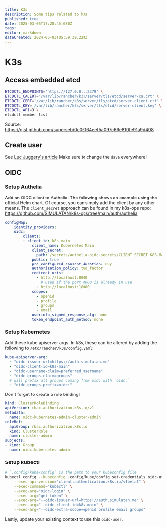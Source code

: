 ```yaml
---
title: K3s
description: Some tips related to k3s
published: true
date: 2025-03-05T17:28:45.680Z
tags: 
editor: markdown
dateCreated: 2024-05-03T05:59:39.228Z
---
```


# K3s

## Access embedded etcd
```bash
ETCDCTL_ENDPOINTS='https://127.0.0.1:2379' \
ETCDCTL_CACERT='/var/lib/rancher/k3s/server/tls/etcd/server-ca.crt' \
ETCDCTL_CERT='/var/lib/rancher/k3s/server/tls/etcd/server-client.crt' \
ETCDCTL_KEY='/var/lib/rancher/k3s/server/tls/etcd/server-client.key' \
ETCDCTL_API=3 \
etcdctl member list
```
Source: https://gist.github.com/superseb/0c06164eef5a097c66e810fe91a9d408

## Create user
See [Luc Juggery's article](https://freedium.cfd/https://betterprogramming.pub/k8s-tips-give-access-to-your-clusterwith-a-client-certificate-dfb3b71a76fe)
Make sure to change the `dave` everywhere!

## OIDC
### Setup Authelia
Add an OIDC client to Authelia. The following shows an example using the official Helm chart. Of course, you can simply add the client by any other means.
The `client_secret` approach can be found in my k8s-ops repo: https://github.com/SIMULATAN/k8s-ops/tree/main/auth/authelia
```yml
configMap:
	identity_providers:
  	oidc:
    	clients:
      	- client_id: k8s-main
	        client_name: Kubernetes Main
	        client_secret:
	          path: /secrets/authelia-oidc-secrets/CLIENT_SECRET_K8S-MAIN
	        public: true
	        pre_configured_consent_duration: 69y
	        authorization_policy: two_factor
	        redirect_uris:
	          - http://localhost:8000
	            # used if the port 8000 is already in use
	          - http://localhost:18000
	        scopes:
	          - openid
	          - profile
	          - groups
	          - email
	        userinfo_signed_response_alg: none
	        token_endpoint_auth_method: none
```

### Setup Kubernetes
Add these kube apiserver args.
In k3s, these can be altered by adding the following to `/etc/rancher/k3s/config.yaml`:
```yml
kube-apiserver-arg:
  - "oidc-issuer-url=https://auth.simulatan.me"
  - "oidc-client-id=k8s-main"
  - "oidc-username-claim=preferred_username"
  - "oidc-groups-claim=groups"
  # will prefix all groups coming from oidc with `oidc:`
  - "oidc-groups-prefix=oidc:"
```

Don't forget to create a role binding!
```yml
kind: ClusterRoleBinding
apiVersion: rbac.authorization.k8s.io/v1
metadata:
  name: oidc-kubernetes-admin-cluster-admin
roleRef:
  apiGroup: rbac.authorization.k8s.io
  kind: ClusterRole
  name: cluster-admin
subjects:
- kind: Group
  name: oidc:kubernetes-admin
```

### Setup kubectl
```bash
# `.config/kube/config` is the path to your kubeconfig file
kubectl config --kubeconfig .config/kube/config set-credentials oidc-user \
	--exec-api-version="client.authentication.k8s.io/v1beta1" \
	--exec-command="kubectl" \
	--exec-arg="oidc-login" \
	--exec-arg="get-token" \
	--exec-arg="--oidc-issuer-url=https://auth.simulatan.me" \
	--exec-arg="--oidc-client-id=k8s-main" \
	--exec-arg="--oidc-extra-scope=openid profile email groups"
```

Lastly, update your existing context to use this `oidc-user`.
